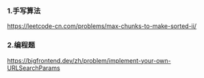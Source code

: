 
### 1.手写算法

https://leetcode-cn.com/problems/max-chunks-to-make-sorted-ii/



### 2.编程题

https://bigfrontend.dev/zh/problem/implement-your-own-URLSearchParams
